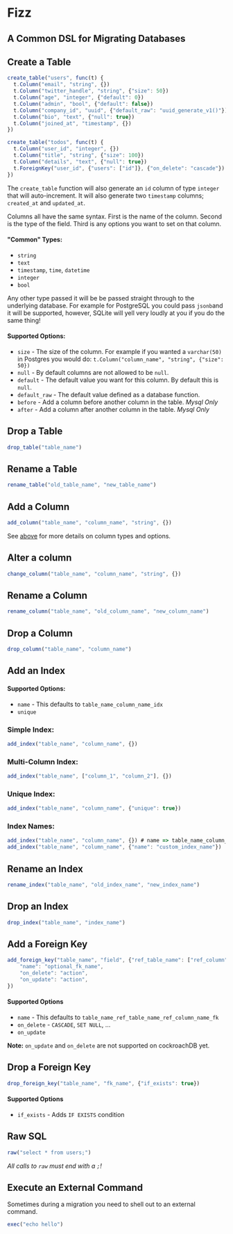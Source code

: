 # Fizz

## A Common DSL for Migrating Databases

## Create a Table

``` javascript
create_table("users", func(t) {
  t.Column("email", "string", {})
  t.Column("twitter_handle", "string", {"size": 50})
  t.Column("age", "integer", {"default": 0})
  t.Column("admin", "bool", {"default": false})
  t.Column("company_id", "uuid", {"default_raw": "uuid_generate_v1()"})
  t.Column("bio", "text", {"null": true})
  t.Column("joined_at", "timestamp", {})
})

create_table("todos", func(t) {
  t.Column("user_id", "integer", {})
  t.Column("title", "string", {"size": 100})
  t.Column("details", "text", {"null": true})
  t.ForeignKey("user_id", {"users": ["id"]}, {"on_delete": "cascade"})
})
```

The `create_table` function will also generate an `id` column of type `integer` that will auto-increment. It will also generate two `timestamp` columns; `created_at` and `updated_at`.

Columns all have the same syntax. First is the name of the column. Second is the type of the field. Third is any options you want to set on that column.

#### <a name="column-info"></a> "Common" Types:

* `string`
* `text`
* `timestamp`, `time`, `datetime`
* `integer`
* `bool`

Any other type passed it will be be passed straight through to the underlying database. For example for PostgreSQL you could pass `jsonb`and it will be supported, however, SQLite will yell very loudly at you if you do the same thing!

#### Supported Options:

* `size` - The size of the column. For example if you wanted a `varchar(50)` in Postgres you would do: `t.Column("column_name", "string", {"size": 50})`
* `null` - By default columns are not allowed to be `null`.
* `default` - The default value you want for this column. By default this is `null`.
* `default_raw` - The default value defined as a database function.
* `before` - Add a column before another column in the table. *Mysql Only*
* `after` - Add a column after another column in the table. *Mysql Only*

## Drop a Table

``` javascript
drop_table("table_name")
```

## Rename a Table

``` javascript
rename_table("old_table_name", "new_table_name")
```

## Add a Column

``` javascript
add_column("table_name", "column_name", "string", {})
```

See [above](#column-info) for more details on column types and options.

## Alter a column

``` javascript
change_column("table_name", "column_name", "string", {})
```

## Rename a Column

``` javascript
rename_column("table_name", "old_column_name", "new_column_name")
```

## Drop a Column

``` javascript
drop_column("table_name", "column_name")
```

## Add an Index

#### Supported Options:

* `name` - This defaults to `table_name_column_name_idx`
* `unique`

### Simple Index:

``` javascript
add_index("table_name", "column_name", {})
```

### Multi-Column Index:

``` javascript
add_index("table_name", ["column_1", "column_2"], {})
```

### Unique Index:

``` javascript
add_index("table_name", "column_name", {"unique": true})
```

### Index Names:

``` javascript
add_index("table_name", "column_name", {}) # name => table_name_column_name_idx
add_index("table_name", "column_name", {"name": "custom_index_name"})
```

## Rename an Index

``` javascript
rename_index("table_name", "old_index_name", "new_index_name")
```

## Drop an Index

``` javascript
drop_index("table_name", "index_name")
```

## Add a Foreign Key

```javascript
add_foreign_key("table_name", "field", {"ref_table_name": ["ref_column"]}, {
    "name": "optional_fk_name",
    "on_delete": "action",
    "on_update": "action",
})

```

#### Supported Options

* `name` - This defaults to `table_name_ref_table_name_ref_column_name_fk`
* `on_delete` - `CASCADE`, `SET NULL`, ...
* `on_update`

**Note:** `on_update` and `on_delete` are not supported on cockroachDB yet.

## Drop a Foreign Key

```javascript
drop_foreign_key("table_name", "fk_name", {"if_exists": true})
```

#### Supported Options

* `if_exists` - Adds `IF EXISTS` condition


## Raw SQL

``` javascript
raw("select * from users;")
```

*All calls to `raw` must end with a `;`!*

## Execute an External Command

Sometimes during a migration you need to shell out to an external command.

```javascript
exec("echo hello")
```
